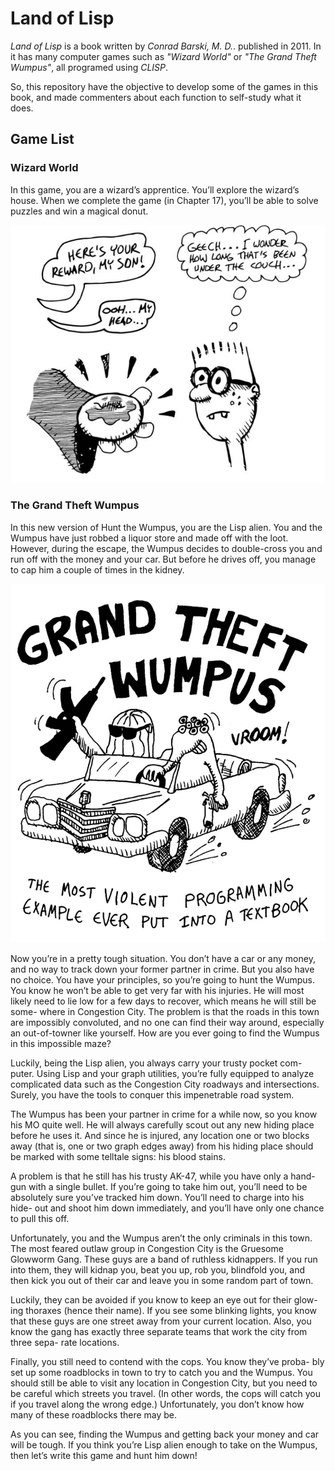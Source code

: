 Land of Lisp
============

*Land of Lisp* is a book written by _Conrad Barski, M. D._. published in 2011. In it has many computer games such as *"Wizard World"* or *"The Grand Theft Wumpus"*, all programed using *CLISP*.

So, this repository have the objective to develop some of the games in this book, and made commenters about each function to self-study what it does.

Game List
---------

### Wizard World ###

In this game, you are a wizard’s apprentice. You’ll explore the wizard’s house. When we complete the game (in Chapter 17), you’ll be able to solve puzzles and win a magical donut.

![Magical Donut](./img/wizard-world.png "Magical Donut Reward!!!")

### The Grand Theft Wumpus ###

In this new version of Hunt the Wumpus, you are the Lisp alien. You and the Wumpus have just robbed a liquor store and made off with the loot. However, during the escape, the Wumpus decides to double-cross you and run off with the money and your car. But before he drives off, you manage to cap him a couple of times in the kidney.

![Wumpus and Lisp-alien](./img/grand-theft-wumpus.png "Crime Partner!!!")

Now you’re in a pretty tough situation. You don’t have a car or any money, and no way to track down your former partner in crime. But you also have no choice. You have your principles, so you’re going to hunt the Wumpus. You know he won’t be able to get very far with his injuries. He will most likely need to lie low for a few days to recover, which means he will still be some- where in Congestion City. The problem is that the roads in this town are impossibly convoluted, and no one can find their way around, especially an out-of-towner like yourself. How are you ever going to find the Wumpus in this impossible maze?

Luckily, being the Lisp alien, you always carry your trusty pocket com- puter. Using Lisp and your graph utilities, you’re fully equipped to analyze complicated data such as the Congestion City roadways and intersections. Surely, you have the tools to conquer this impenetrable road system.

The Wumpus has been your partner in crime for a while now, so you know his MO quite well. He will always carefully scout out any new hiding place before he uses it. And since he is injured, any location one or two blocks away (that is, one or two graph edges away) from his hiding place should be marked with some telltale signs: his blood stains.

A problem is that he still has his trusty AK-47, while you have only a hand- gun with a single bullet. If you’re going to take him out, you’ll need to be absolutely sure you’ve tracked him down. You’ll need to charge into his hide- out and shoot him down immediately, and you’ll have only one chance to pull this off.

Unfortunately, you and the Wumpus aren’t the only criminals in this town. The most feared outlaw group in Congestion City is the Gruesome Glowworm Gang. These guys are a band of ruthless kidnappers. If you run into them, they will kidnap you, beat you up, rob you, blindfold you, and then kick you out of their car and leave you in some random part of town.

Luckily, they can be avoided if you know to keep an eye out for their glow- ing thoraxes (hence their name). If you see some blinking lights, you know that these guys are one street away from your current location. Also, you know the gang has exactly three separate teams that work the city from three sepa- rate locations.

Finally, you still need to contend with the cops. You know they’ve proba- bly set up some roadblocks in town to try to catch you and the Wumpus. You should still be able to visit any location in Congestion City, but you need to be careful which streets you travel. (In other words, the cops will catch you if you travel along the wrong edge.) Unfortunately, you don’t know how many of these roadblocks there may be.

As you can see, finding the Wumpus and getting back your money and car will be tough. If you think you’re Lisp alien enough to take on the Wumpus, then let’s write this game and hunt him down!
